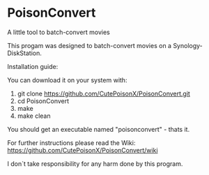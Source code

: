 PoisonConvert
=============

A little tool to batch-convert movies

This progam was designed to batch-convert movies on a Synology-DiskStation.

Installation guide:

You can download it on your system with:

1) git clone https://github.com/CutePoisonX/PoisonConvert.git
2) cd PoisonConvert
3) make
4) make clean

You should get an executable named "poisonconvert" - thats it.

For further instructions please read the Wiki:
https://github.com/CutePoisonX/PoisonConvert/wiki

I don´t take responsibility for any harm done by this program. 
